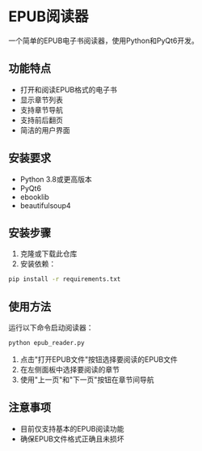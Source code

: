 # EPUB阅读器

一个简单的EPUB电子书阅读器，使用Python和PyQt6开发。

## 功能特点

- 打开和阅读EPUB格式的电子书
- 显示章节列表
- 支持章节导航
- 支持前后翻页
- 简洁的用户界面

## 安装要求

- Python 3.8或更高版本
- PyQt6
- ebooklib
- beautifulsoup4

## 安装步骤

1. 克隆或下载此仓库
2. 安装依赖：
```bash
pip install -r requirements.txt
```

## 使用方法

运行以下命令启动阅读器：
```bash
python epub_reader.py
```

1. 点击"打开EPUB文件"按钮选择要阅读的EPUB文件
2. 在左侧面板中选择要阅读的章节
3. 使用"上一页"和"下一页"按钮在章节间导航

## 注意事项

- 目前仅支持基本的EPUB阅读功能
- 确保EPUB文件格式正确且未损坏 